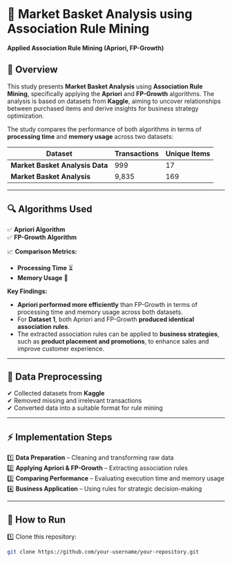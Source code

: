 # 🛒 Market Basket Analysis using Association Rule Mining  
**Applied Association Rule Mining (Apriori, FP-Growth)**  

## 📌 Overview  
This study presents **Market Basket Analysis** using **Association Rule Mining**, specifically applying the **Apriori** and **FP-Growth** algorithms. The analysis is based on datasets from **Kaggle**, aiming to uncover relationships between purchased items and derive insights for business strategy optimization.  

The study compares the performance of both algorithms in terms of **processing time** and **memory usage** across two datasets:  

| Dataset | Transactions | Unique Items |
|---------|-------------|--------------|
| **Market Basket Analysis Data** | 999 | 17 |
| **Market Basket Analysis** | 9,835 | 169 |

---

## 🔍 **Algorithms Used**  
✅ **Apriori Algorithm**  
✅ **FP-Growth Algorithm**  

📈 **Comparison Metrics:**  
- **Processing Time** ⏳  
- **Memory Usage** 💾  

**Key Findings:**  
- **Apriori performed more efficiently** than FP-Growth in terms of processing time and memory usage across both datasets.  
- For **Dataset 1**, both Apriori and FP-Growth **produced identical association rules**.  
- The extracted association rules can be applied to **business strategies**, such as **product placement and promotions**, to enhance sales and improve customer experience.  

---

## 🔄 **Data Preprocessing**  
✔ Collected datasets from **Kaggle**  
✔ Removed missing and irrelevant transactions  
✔ Converted data into a suitable format for rule mining  

---

## ⚡ **Implementation Steps**  
1️⃣ **Data Preparation** – Cleaning and transforming raw data  
2️⃣ **Applying Apriori & FP-Growth** – Extracting association rules  
3️⃣ **Comparing Performance** – Evaluating execution time and memory usage  
4️⃣ **Business Application** – Using rules for strategic decision-making  

---

## 🚀 **How to Run**  
1️⃣ Clone this repository:  
   ```bash
   git clone https://github.com/your-username/your-repository.git
